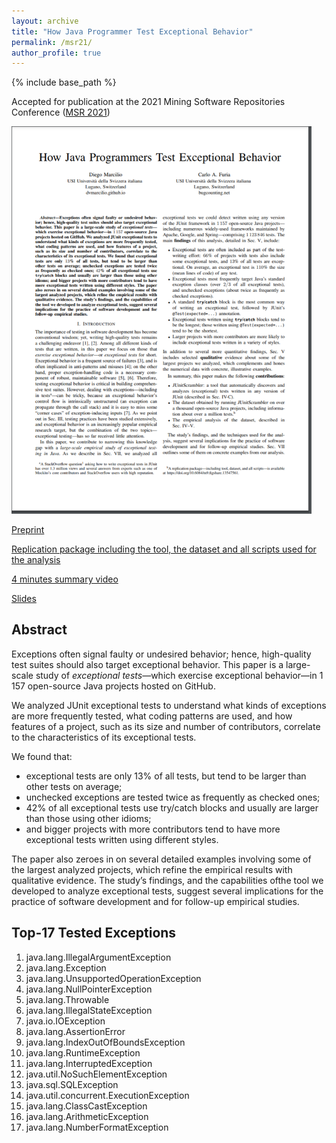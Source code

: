 ```yaml
---
layout: archive
title: "How Java Programmer Test Exceptional Behavior"
permalink: /msr21/
author_profile: true
---
```


{% include base_path %} 

Accepted for publication at the 2021 Mining Software Repositories Conference ([MSR 2021](https://2021.msrconf.org/track/msr-2021-technical-papers))

<img src="/images/msr21-first-page.png" width="480">

<i class="fas fa-fw fa-file-pdf" aria-hidden="true"></i> [Preprint](https://dvmarcilio.github.io/papers/msr2021.pdf)

<i class="fas fa-fw fa-copy" aria-hidden="true"></i> [Replication package including the tool, the dataset and all scripts used for the analysis](https://doi.org/10.6084/m9.figshare.13547561)

<i class="fas fa-fw fa-video" aria-hidden="true"></i> [4 minutes summary video]()

<i class="fas fa-fw fa-images" aria-hidden="true"></i> [Slides]()

## Abstract

Exceptions often signal faulty or undesired behavior; hence, high-quality test suites should also target exceptional behavior. 
This paper is a large-scale study of _exceptional tests_—which exercise exceptional behavior—in 1 157 open-source Java projects hosted on GitHub.

We analyzed JUnit exceptional tests to understand what kinds of exceptions are more frequently tested, what coding patterns are used, and how features of a project, such as its size and number of contributors, correlate to the characteristics of its exceptional tests. 

We found that:

- exceptional tests are only 13% of all tests, but tend to be larger than other tests on average; 
- unchecked exceptions are tested twice as frequently as checked ones;
- 42% of all exceptional tests use try/catch blocks and usually are larger than those using other idioms; 
- and bigger projects with more contributors tend to have more exceptional tests written using different styles. 

The paper also zeroes in on several detailed examples involving some of the largest analyzed projects, which refine the empirical results with qualitative evidence. 
The study’s findings, and the capabilities ofthe tool we developed to analyze exceptional tests, suggest several implications for the practice of software development and for follow-up empirical studies.

## Top-17 Tested Exceptions

1. java.lang.IllegalArgumentException
1. java.lang.Exception
1. java.lang.UnsupportedOperationException
1. java.lang.NullPointerException
1. java.lang.Throwable
1. java.lang.IllegalStateException
1. java.io.IOException
1. java.lang.AssertionError
1. java.lang.IndexOutOfBoundsException
1. java.lang.RuntimeException
1. java.lang.InterruptedException
1. java.util.NoSuchElementException
1. java.sql.SQLException
1. java.util.concurrent.ExecutionException
1. java.lang.ClassCastException
1. java.lang.ArithmeticException
1. java.lang.NumberFormatException
